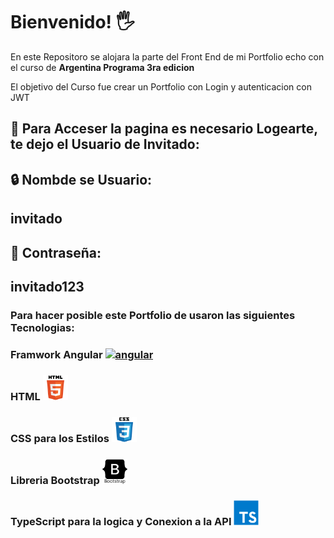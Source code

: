 # Bienvenido! 🖐

En este Repositoro se alojara la parte del Front End de mi Portfolio echo con el curso de **Argentina Programa 3ra edicion**

El objetivo del Curso fue crear un Portfolio con Login y autenticacion con JWT 

## 🔐 Para Acceser la pagina es necesario Logearte, te dejo el Usuario de Invitado:

## 🔒 Nombde se Usuario:
##  **invitado**

## 🔑 Contraseña:
## **invitado123**

### Para hacer posible este Portfolio de usaron las siguientes Tecnologias:

### Framwork Angular <a href="https://angular.io" target="_blank" rel="noreferrer"> <img src="https://angular.io/assets/images/logos/angular/angular.svg" alt="angular" width="40" height="40"/></a> 


### HTML   <a href="https://www.w3.org/html/" target="_blank" rel="noreferrer"> <img src="https://raw.githubusercontent.com/devicons/devicon/master/icons/html5/html5-original-wordmark.svg" alt="html5" width="40" height="40"/></a> 


### CSS para los Estilos   <a href="https://www.w3schools.com/css/" target="_blank" rel="noreferrer"> <img src="https://raw.githubusercontent.com/devicons/devicon/master/icons/css3/css3-original-wordmark.svg" alt="css3" width="40" height="40"/><a/>


### Libreria Bootstrap <a href="https://getbootstrap.com" target="_blank" rel="noreferrer"><img src="https://raw.githubusercontent.com/devicons/devicon/master/icons/bootstrap/bootstrap-plain-wordmark.svg" alt="bootstrap" width="40" height="40"/> </a>

  
### TypeScript para la logica y Conexion a la API  <a href="https://www.typescriptlang.org/" target="_blank" rel="noreferrer"> <img src="https://raw.githubusercontent.com/devicons/devicon/master/icons/typescript/typescript-original.svg" alt="typescript" width="40" height="40"/> </a>
